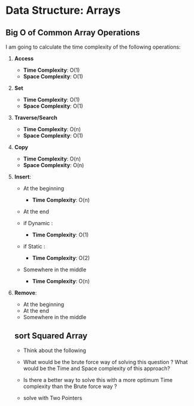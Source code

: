 # Data Structure: Arrays

## Big O of Common Array Operations

I am going to calculate the time complexity of the following operations:

1. **Access**
   - **Time Complexity**: O(1)
   - **Space Complexity**: O(1)
2. **Set**
   - **Time Complexity**: O(1)
   - **Space Complexity**: O(1)
3. **Traverse/Search**
   - **Time Complexity**: O(n)
   - **Space Complexity**: O(1)
4. **Copy**
   - **Time Complexity**: O(n)
   - **Space Complexity**: O(n)
5. **Insert**:

   - At the beginning
     - **Time Complexity**: O(n)
   - At the end
   - if Dynamic :
     - **Time Complexity**: O(1)
   - if Static :

     - **Time Complexity**: O(2)

   - Somewhere in the middle
     - **Time Complexity**: O(n)

6. **Remove**:

   - At the beginning
   - At the end
   - Somewhere in the middle

   ## sort Squared Array

   - Think about the following

   - What would be the brute force way of solving this question ? What would be the Time and Space complexity of this approach?

   - Is there a better way to solve this with a more optimum Time complexity than the Brute force way ?

   - solve with Two Pointers
